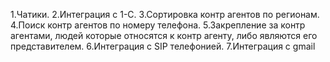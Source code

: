 1.Чатики.
2.Интеграция с 1-С.
3.Сортировка контр агентов по регионам.
4.Поиск контр агентов по номеру телефона.
5.Закрепление за контр агентами, людей которые относятся к контр агенту, либо являются его представителем.
6.Интеграция с SIP телефонией.
7.Интеграция с gmail